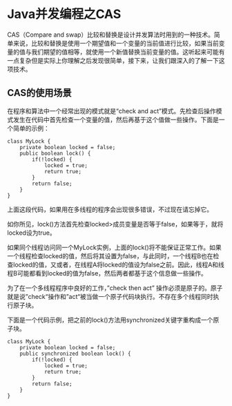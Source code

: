 # Java并发编程之CAS

CAS（Compare and swap）比较和替换是设计并发算法时用到的一种技术。简单来说，比较和替换是使用一个期望值和一个变量的当前值进行比较，如果当前变量的值与我们期望的值相等，就使用一个新值替换当前变量的值。这听起来可能有一点复杂但是实际上你理解之后发现很简单，接下来，让我们跟深入的了解一下这项技术。


## CAS的使用场景
在程序和算法中一个经常出现的模式就是“check and act”模式。先检查后操作模式发生在代码中首先检查一个变量的值，然后再基于这个值做一些操作。下面是一个简单的示例：


```
class MyLock {
    private boolean locked = false;
    public boolean lock() {
        if(!locked) {
            locked = true;
            return true;
        }
        return false;
    }
}
```

上面这段代码，如果用在多线程的程序会出现很多错误，不过现在请忘掉它。

如你所见，lock()方法首先检查locked>成员变量是否等于false，如果等于，就将locked设为true。

如果同个线程访问同一个MyLock实例，上面的lock()将不能保证正常工作。如果一个线程检查locked的值，然后将其设置为false，与此同时，一个线程B也在检查locked的值，又或者，在线程A将locked的值设为false之前。因此，线程A和线程B可能都看到locked的值为false，然后两者都基于这个信息做一些操作。

为了在一个多线程程序中良好的工作，”check then act” 操作必须是原子的。原子就是说”check“操作和”act“被当做一个原子代码块执行。不存在多个线程同时执行原子块。

下面是一个代码示例，把之前的lock()方法用synchronized关键字重构成一个原子块。


```
class MyLock {
    private boolean locked = false;
    public synchronized boolean lock() {
        if(!locked) {
            locked = true;
            return true;
        }
        return false;
    }
}
```









